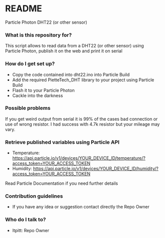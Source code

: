 # README #

Particle Photon DHT22 (or other sensor)

### What is this repository for? ###

This script allows to read data from a DHT22 (or other sensor) using Particle Photon, publish it on the web and print it on serial

### How do I get set up? ###

* Copy the code contained into dht22.ino into Particle Build
* Add the required PietteTech_DHT library to your project using Particle Build
* Flash it to your Particle Photon
* Cackle into the darkness

### Possible problems ###

If you get weird output from serial it is 99% of the cases bad connection or use of wrong resistor.
I had success with 4.7k resistor but your mileage may vary.

### Retrieve published variables using Particle API ###

* Temperature: https://api.particle.io/v1/devices/YOUR_DEVICE_ID/temperature/?access_token=YOUR_ACCESS_TOKEN
* Humidity: https://api.particle.io/v1/devices/YOUR_DEVICE_ID/humidity/?access_token=YOUR_ACCESS_TOKEN

Read Particle Documentation if you need further details

### Contribution guidelines ###

* If you have any idea or suggestion contact directly the Repo Owner

### Who do I talk to? ###

* ltpitt: Repo Owner
